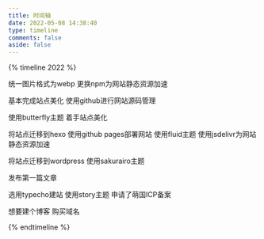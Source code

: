 ```yaml
---
title: 时间轴
date: 2022-05-08 14:38:40
type: timeline
comments: false
aside: false
---
```

{% timeline 2022 %}
<!-- timeline 05-17 -->
统一图片格式为webp
更换npm为网站静态资源加速
<!-- endtimeline -->
<!-- timeline 05-07 -->
基本完成站点美化
使用github进行网站源码管理
<!-- endtimeline -->
<!-- timeline 05-01 -->
使用butterfly主题
着手站点美化
<!-- endtimeline -->
<!-- timeline 04-29 -->
将站点迁移到hexo
使用github pages部署网站
使用fluid主题
使用jsdelivr为网站静态资源加速
<!-- endtimeline -->
<!-- timeline 04-19 -->
将站点迁移到wordpress
使用sakurairo主题
<!-- endtimeline -->
<!-- timeline 04-14 -->
发布第一篇文章
<!-- endtimeline -->
<!-- timeline 04-13 -->
选用typecho建站
使用story主题
申请了萌国ICP备案
<!-- endtimeline -->
<!-- timeline 04-12 -->
想要建个博客
购买域名
<!-- endtimeline -->
{% endtimeline %}
